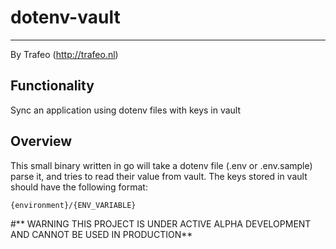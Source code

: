 # dotenv-vault
-------------------------------------------------
By Trafeo (http://trafeo.nl)

## Functionality
 Sync an application using dotenv files with keys in vault

## Overview
This small binary written in go will take a dotenv file (.env or .env.sample) parse it, and tries to read their value from vault. The keys stored in vault should have the following format:
```
{environment}/{ENV_VARIABLE}
```

#** WARNING THIS PROJECT IS UNDER ACTIVE ALPHA DEVELOPMENT AND CANNOT BE USED IN PRODUCTION**
